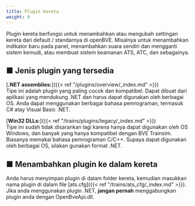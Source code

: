```yaml
---
title: Plugin kereta
weight: 9
---
```

Plugin kereta berfungsi untuk menambahkan atau mengubah settingan kereta dari default / standarnya di openBVE. Misalnya untuk menambahkan indikator baru pada panel, menambahkan suara sendiri dan mengganti sistem kemudi, atau membuat sistem keamanan ATS, ATC, dan sebagainya.

## ■ Jenis plugin yang tersedia

[**.NET assemblies:**]({{< ref "/plugins/overview/_index.md" >}})  
Tipe ini adalah plugin yang paling cocok dan kompatibel. Dapat dibuat dari aplikasi yang mendukung .NET dan harus dapat digunakan oleh berbagai OS. Anda dapat menggunakan berbagai bahasa pemrograman, termasuk C# atay Visual Basic .NET.

[**Win32 DLLs:**]({{< ref "/trains/plugins/legacy/_index.md" >}})  
Tipe ini sudah tidak disarankan lagi karena hanya dapat digunakan oleh OS Windows, dan banyak yang hanya kompatibel dengan BVE Trainsim. Biasanya memakai bahasa pemrograman C/C++. Supaya dapat digunakan oleh berbagai OS, silakan gunakan format .NET.

## ■ Menambahkan plugin ke dalam kereta

Anda harus menyimpan plugin di dalam folder kereta, kemudian masukkan nama plugin di dalam file [ats.cfg]({{< ref "/trains/ats_cfg/_index.md" >}}). Jika anda menggunakan plugin .NET,  **jangan pernah** menggabungkan plugin anda dengan OpenBveApi.dll.
